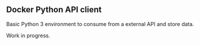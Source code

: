 ## Docker Python API client

Basic Python 3 environment to consume from a external API and store data.

Work in progress.
